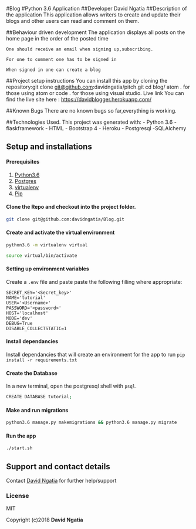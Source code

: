 #Blog
#Python 3.6 Application
##Developer
David Ngatia
##Description of the application
    This application allows writers to create and update their blogs and other users can read and comment on them.

##Behaviour driven development
    The application displays all posts on the home page in the order of the posted time

    One should receive an email when signing up,subscribing.

    For one to comment one has to be signed in

    When signed in one can create a blog

##Project setup instructions
    You can install this app by cloning the repository:git clone git@github.com:davidngatia/pitch.git 
    cd blog/ atom . for those using atom or code . for those using visual studio.
    Live link
    You can find the live site here : https://davidblogger.herokuapp.com/ 

##Known Bugs
    There are no known bugs so far,everything is working.

##Technologies Used.
This project was generated with:
    - Python 3.6
    -flaskframework
    - HTML
    - Bootstrap 4
    - Heroku
    - Postgresql
    -SQLAlchemy

## Setup and installations

#### Prerequisites
1. [Python3.6](https://www.python.org/downloads/)
2. [Postgres](https://www.postgresql.org/download/)
3. [virtualenv](https://virtualenv.pypa.io/en/stable/installation/)
4. [Pip](https://pip.pypa.io/en/stable/installing/)

#### Clone the Repo and checkout into the project folder.
```bash
git clone git@github.com:davidngatia/Blog.git
```

#### Create and activate the virtual environment
```bash
python3.6 -m virtualenv virtual
```

```bash
source virtual/bin/activate
```

#### Setting up environment variables
Create a `.env` file and paste paste the following filling where appropriate:
```
SECRET_KEY='<Secret_key>'
NAME='tutorial'
USER='<Username>'
PASSWORD='<password>'
HOST='localhost'
MODE='dev'
DEBUG=True
DISABLE_COLLECTSTATIC=1
```

#### Install dependancies
Install dependancies that will create an environment for the app to run
`pip install -r requirements.txt`

#### Create the Database
In a new terminal, open the postgresql shell with `psql`.
```bash
CREATE DATABASE tutorial;
```

#### Make and run migrations
```bash
python3.6 manage.py makemigrations && python3.6 manage.py migrate
```

#### Run the app
```bash
./start.sh
```

## Support and contact details
Contact [David Ngatia](machngatia@gmail.com) for further help/support

### License
MIT

Copyright (c)2018 **David Ngatia**